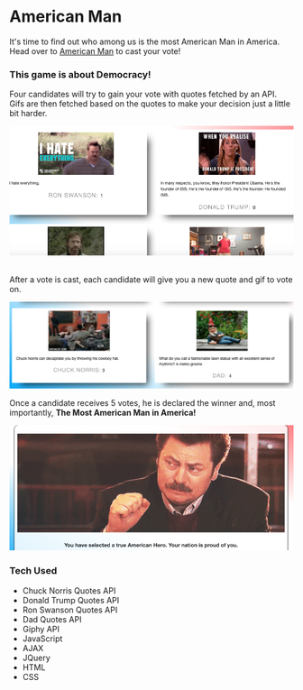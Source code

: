 # American Man

It's time to find out who among us is the most American Man in America. Head over to
[American Man](https://lalmeida89.github.io/AmericanMan/) to cast your vote!

### This game is about Democracy!

Four candidates will try to gain your vote with quotes fetched by an API.
Gifs are then fetched based on the quotes to make your decision just a little bit harder.

![first-slide](public/images/first-slide.png)
&nbsp;
&nbsp;
&nbsp;
&nbsp;



After a vote is cast, each candidate will give you a new quote and gif to vote on.

![second-slide](public/images/second-slide.png)




Once a candidate receives 5 votes, he is declared the winner and,
most importantly, **The Most American Man in America!**

![third-slide](public/images/final-slide.png)




### Tech Used

* Chuck Norris Quotes API
* Donald Trump Quotes API
* Ron Swanson Quotes API
* Dad Quotes API
* Giphy API
* JavaScript
* AJAX
* JQuery
* HTML
* CSS
